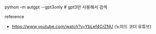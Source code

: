 python -m autgpt --gpt3only # gpt3만 사용해서 검색


reference
- https://www.youtube.com/watch?v=YbLef4CrZNU (노마드 코더 유튜브)


